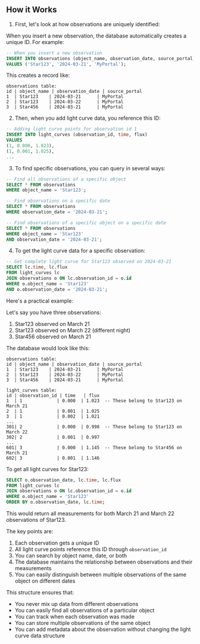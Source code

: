## How it Works

1. First, let's look at how observations are uniquely identified:

When you insert a new observation, the database automatically creates a unique ID. For example:

```sql
-- When you insert a new observation
INSERT INTO observations (object_name, observation_date, source_portal) 
VALUES ('Star123', '2024-03-21', 'MyPortal');
```

This creates a record like:
```
observations table:
id | object_name | observation_date | source_portal
1  | Star123    | 2024-03-21      | MyPortal
2  | Star123    | 2024-03-22      | MyPortal
3  | Star456    | 2024-03-21      | MyPortal
```

2. Then, when you add light curve data, you reference this ID:

```sql
-- Adding light curve points for observation id 1
INSERT INTO light_curves (observation_id, time, flux) 
VALUES 
(1, 0.000, 1.023),
(1, 0.001, 1.025),
...
```

3. To find specific observations, you can query in several ways:

```sql
-- Find all observations of a specific object
SELECT * FROM observations 
WHERE object_name = 'Star123';

-- Find observations on a specific date
SELECT * FROM observations 
WHERE observation_date = '2024-03-21';

-- Find observations of a specific object on a specific date
SELECT * FROM observations 
WHERE object_name = 'Star123' 
AND observation_date = '2024-03-21';
```

4. To get the light curve data for a specific observation:

```sql
-- Get complete light curve for Star123 observed on 2024-03-21
SELECT lc.time, lc.flux 
FROM light_curves lc
JOIN observations o ON lc.observation_id = o.id
WHERE o.object_name = 'Star123' 
AND o.observation_date = '2024-03-21';
```

Here's a practical example:

Let's say you have three observations:
1. Star123 observed on March 21
2. Star123 observed on March 22 (different night)
3. Star456 observed on March 21

The database would look like this:

```
observations table:
id | object_name | observation_date | source_portal
1  | Star123    | 2024-03-21      | MyPortal
2  | Star123    | 2024-03-22      | MyPortal
3  | Star456    | 2024-03-21      | MyPortal

light_curves table:
id | observation_id | time   | flux
1  | 1             | 0.000  | 1.023  -- These belong to Star123 on March 21
2  | 1             | 0.001  | 1.025
3  | 1             | 0.002  | 1.021
...
301| 2             | 0.000  | 0.998  -- These belong to Star123 on March 22
302| 2             | 0.001  | 0.997
...
601| 3             | 0.000  | 1.145  -- These belong to Star456 on March 21
602| 3             | 0.001  | 1.146
```

To get all light curves for Star123:
```sql
SELECT o.observation_date, lc.time, lc.flux 
FROM light_curves lc
JOIN observations o ON lc.observation_id = o.id
WHERE o.object_name = 'Star123'
ORDER BY o.observation_date, lc.time;
```

This would return all measurements for both March 21 and March 22 observations of Star123.

The key points are:
1. Each observation gets a unique ID
2. All light curve points reference this ID through `observation_id`
3. You can search by object name, date, or both
4. The database maintains the relationship between observations and their measurements
5. You can easily distinguish between multiple observations of the same object on different dates

This structure ensures that:
- You never mix up data from different observations
- You can easily find all observations of a particular object
- You can track when each observation was made
- You can store multiple observations of the same object
- You can add metadata about the observation without changing the light curve data structure

